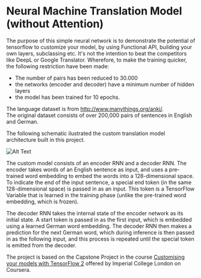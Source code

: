 <h1>
	Neural Machine Translation Model (without Attention)
</h1>

The purpose of this simple neural network is to demonstrate the potential of tensorflow to customize your model, by using Functional API, building your own layers, subclassing etc.
It's not the intention to beat the competitors like DeepL or Google Translator.
Wherefore, to make the training quicker, the following restriction have been made:
* The number of pairs has been reduced to 30.000
* the networks (encoder and decoder) have a minimum number of hidden layers
* the model has been trained for 10 epochs.



The language dataset is from http://www.manythings.org/anki/.   
The original dataset consists of over 200,000 pairs of sentences in English and German. 

The following schematic ilustrated the custom translation model architecture built in this project.

![Alt Text](https://docs.google.com/uc?export=download&id=1XsS1VlXoaEo-RbYNilJ9jcscNZvsSPmd)

The custom model consists of an encoder RNN and a decoder RNN. 
The encoder takes words of an English sentence as input, and uses a pre-trained word embedding to embed the words into a 128-dimensional space. To indicate the end of the input sentence, a special end token (in the same 128-dimensional space) is passed in as an input. This token is a TensorFlow Variable that is learned in the training phase (unlike the pre-trained word embedding, which is frozen).

The decoder RNN takes the internal state of the encoder network as its initial state. A start token is passed in as the first input, which is embedded using a learned German word embedding. The decoder RNN then makes a prediction for the next German word, which during inference is then passed in as the following input, and this process is repeated until the special <end> token is emitted from the decoder.

The project is based on the Capstone Project in the course [Customising your models with TensorFlow 2](https://www.coursera.org/learn/customising-models-tensorflow2/home/welcome) offered by Imperial College London on Coursera.



